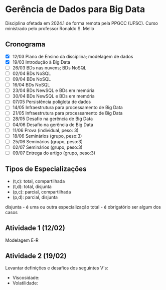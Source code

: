 # Gerência de Dados para Big Data

Disciplina ofetada em 2024.1 de forma remota pela PPGCC (UFSC). Curso ministrado pelo professor Ronaldo S. Mello

## Cronograma

* [X] 12/03 Plano de Ensino da disciplina; modelagem de dados
* [X] 19/03 Introdução à Big Data
* [ ] 26/03 BDs nas nuvens; BDs NoSQL
* [ ] 02/04 BDs NoSQL
* [ ] 09/04 BDs NoSQL
* [ ] 16/04 BDs NoSQL
* [ ] 23/04 BDs NewSQL e BDs em memória
* [ ] 30/04 BDs NewSQL e BDs em memória
* [ ] 07/05 Persistência poliglota de dados
* [ ] 14/05 Infraestrutura para processamento de Big Data
* [ ] 21/05 Infraestrutura para processamento de Big Data
* [ ] 28/05 Desafio na gerência de Big Data
* [ ] 04/06 Desafio na gerência de Big Data
* [ ] 11/06 Prova (individual, peso: 3)
* [ ] 18/06 Seminários (grupo, peso:3)
* [ ] 25/06 Seminários (grupo, peso:3)
* [ ] 02/07 Seminários (grupo, peso:3)
* [ ] 09/07 Entrega do artigo  (grupo, peso:3)

## Tipos de Especializações 

* (t,c): total, compartilhada
* (t,d): total, disjunta
* (p,c): parcial, compartilhada
* (p,d): parcial, disjunta

disjunta - é uma ou outra especialização
total - é obrigatório ser algum dos casos
## Atividade 1 (12/02)

Modelagem E-R

## Atividade 2 (19/02)

Levantar definições e desafios dos seguintes V's:

* Viscosidade:
* Volatilidade: 
